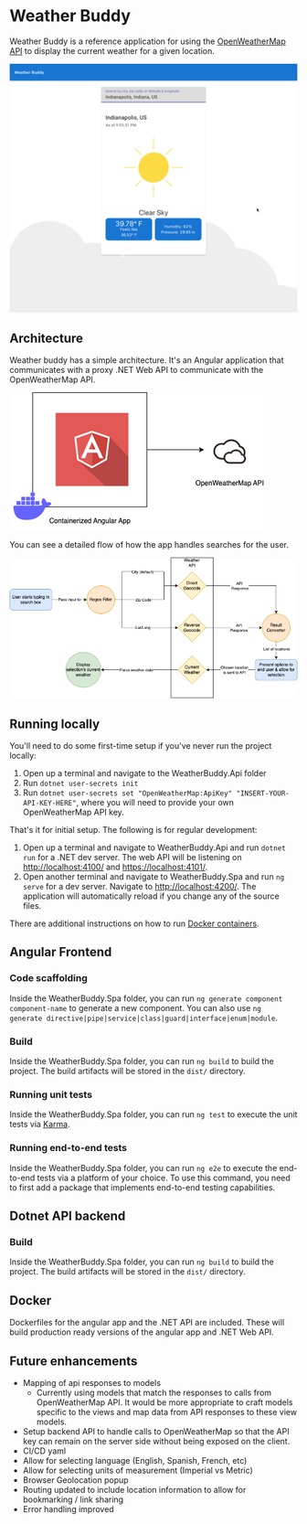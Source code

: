 # Weather Buddy

Weather Buddy is a reference application for using the [OpenWeatherMap API](https://openweathermap.org/api) to display the current weather for a given location.

![Dashboard](docs/img/dashboard.png)

## Architecture

Weather buddy has a simple architecture. It's an Angular application that communicates with a proxy .NET Web API to communicate with the OpenWeatherMap API.

![Architecture](docs/img/weatherapp-Architecture.drawio.png)

You can see a detailed flow of how the app handles searches for the user.

![Workflow](docs/img/weatherapp-Workflow.drawio.png)

## Running locally

You'll need to do some first-time setup if you've never run the project locally:

1. Open up a terminal and navigate to the WeatherBuddy.Api folder
2. Run `dotnet user-secrets init`
3. Run `dotnet user-secrets set "OpenWeatherMap:ApiKey" "INSERT-YOUR-API-KEY-HERE"`, where you will need to provide your own OpenWeatherMap API key.

That's it for initial setup. The following is for regular development:

1. Open up a terminal and navigate to WeatherBuddy.Api and run `dotnet run` for a .NET dev server. The web API will be listening on [http://localhost:4100/](http://localhost:4100/) and [https://localhost:4101/](http://localhost:4101/).
2. Open another terminal and navigate to WeatherBuddy.Spa and run `ng serve` for a dev server. Navigate to [http://localhost:4200/](http://localhost:4200/). The application will automatically reload if you change any of the source files.

There are additional instructions on how to run [Docker containers](#docker).

## Angular Frontend

### Code scaffolding

Inside the WeatherBuddy.Spa folder, you can run `ng generate component component-name` to generate a new component. You can also use `ng generate directive|pipe|service|class|guard|interface|enum|module`.

### Build

Inside the WeatherBuddy.Spa folder, you can run `ng build` to build the project. The build artifacts will be stored in the `dist/` directory.

### Running unit tests

Inside the WeatherBuddy.Spa folder, you can run `ng test` to execute the unit tests via [Karma](https://karma-runner.github.io).

### Running end-to-end tests

Inside the WeatherBuddy.Spa folder, you can run `ng e2e` to execute the end-to-end tests via a platform of your choice. To use this command, you need to first add a package that implements end-to-end testing capabilities.

## Dotnet API backend

### Build

Inside the WeatherBuddy.Spa folder, you can run `ng build` to build the project. The build artifacts will be stored in the `dist/` directory.

## Docker

Dockerfiles for the angular app and the .NET API are included. These will build production ready versions of the angular app and .NET Web API.

## Future enhancements

- Mapping of api responses to models
  - Currently using models that match the responses to calls from OpenWeatherMap API. It would be more appropriate to craft models specific to the views and map data from API responses to these view models.
- Setup backend API to handle calls to OpenWeatherMap so that the API key can remain on the server side without being exposed on the client.
- CI/CD yaml
- Allow for selecting language (English, Spanish, French, etc)
- Allow for selecting units of measurement (Imperial vs Metric)
- Browser Geolocation popup
- Routing updated to include location information to allow for bookmarking / link sharing
- Error handling improved
